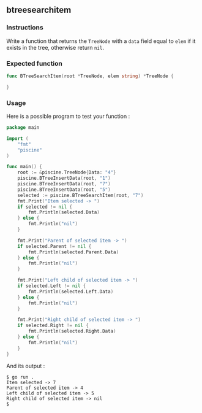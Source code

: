 ## btreesearchitem

### Instructions

Write a function that returns the `TreeNode` with a `data` field equal to `elem` if it exists in the tree, otherwise return `nil`.

### Expected function

```go
func BTreeSearchItem(root *TreeNode, elem string) *TreeNode {

}
```

### Usage

Here is a possible program to test your function :

```go
package main

import (
	"fmt"
	"piscine"
)

func main() {
	root := &piscine.TreeNode{Data: "4"}
	piscine.BTreeInsertData(root, "1")
	piscine.BTreeInsertData(root, "7")
	piscine.BTreeInsertData(root, "5")
	selected := piscine.BTreeSearchItem(root, "7")
	fmt.Print("Item selected -> ")
	if selected != nil {
		fmt.Println(selected.Data)
	} else {
		fmt.Println("nil")
	}

	fmt.Print("Parent of selected item -> ")
	if selected.Parent != nil {
		fmt.Println(selected.Parent.Data)
	} else {
		fmt.Println("nil")
	}

	fmt.Print("Left child of selected item -> ")
	if selected.Left != nil {
		fmt.Println(selected.Left.Data)
	} else {
		fmt.Println("nil")
	}

	fmt.Print("Right child of selected item -> ")
	if selected.Right != nil {
		fmt.Println(selected.Right.Data)
	} else {
		fmt.Println("nil")
	}
}
```

And its output :

```console
$ go run .
Item selected -> 7
Parent of selected item -> 4
Left child of selected item -> 5
Right child of selected item -> nil
$
```
